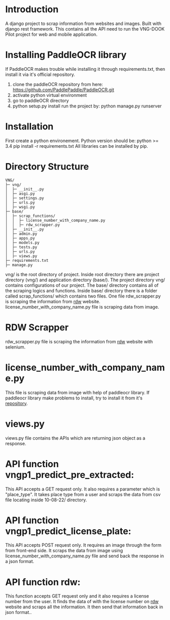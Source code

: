 # Introduction
A django project to scrap information from websites and images. Built with django rest framework. This contains all the API need to run the VNG-DOOK Pilot project for web and mobile application.


# Installing PaddleOCR library
If PaddleOCR makes trouble while installing it through requirements.txt, then install it via it's official repository.
1. clone the paddleOCR repository from here: https://github.com/PaddlePaddle/PaddleOCR.git
2. activate python virtual environment
3. go to paddleOCR directory
4.  python setup.py install
run the project by: python manage.py runserver

# Installation
First create a python environement.
Python version should be: python >= 3.4
pip install -r requirements.txt
All libraries can be installed by pip.

# Directory Structure
```
VNG/
├─ vng/
│  ├─ __init__.py
│  ├─ asgi.py
│  ├─ settings.py
│  ├─ urls.py
│  ├─ wsgi.py
├─ base/
│  ├─ scrap_functions/
│  │  ├─ license_number_with_company_name.py
│  │  ├─ rdw_scrapper.py
│  ├─ __init__.py
│  ├─ admin.py
│  ├─ apps.py
│  ├─ models.py
│  ├─ tests.py
│  ├─ urls.py
│  ├─ views.py
├─ requirements.txt
├─ manage.py
```

vng/ is the root directory of project. Inside root directory there are project directory (vng/) and application directory (base/).
The project directory vng/ contains configurations of our project.
The base/ directory contains all of the scraping logics and functions. Inside base/ directory there is a folder called scrap_functions/ which contains two files.
One file rdw_scrapper.py is scraping the information from [rdw](https://ovi.rdw.nl/default.aspx) website. license_number_with_company_name.py file is scraping data from image.

# RDW Scrapper
rdw_scrapper.py file is scraping the information from [rdw](https://ovi.rdw.nl/default.aspx) website with selenium.

# license_number_with_company_name.py
This file is scraping data from image with help of paddleocr library. If paddleocr library make problems to install, try to install it from it's [repository](https://github.com/PaddlePaddle/PaddleOCR).

# views.py
views.py file contains the APIs which are returning json object as a response. 

# API function vngp1_predict_pre_extracted:
This API accepts a GET request only. It also requires a parameter which is "place_type". It takes place type from a user and scraps the data from csv file locating inside 10-08-22/ directory. 

# API function vngp1_predict_license_plate:
This API accepts POST request only. It requires an image through the form from front-end side. It scraps the data from image using license_number_with_company_name.py file and send back the response in a json format.

# API function rdw:
This function accepts GET request only and it also requires a license number from the user. It finds the data of with the license number on [rdw](https://ovi.rdw.nl/default.aspx) website and scraps all the information. It then send that information back in json format..


